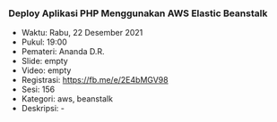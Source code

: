 
### Deploy Aplikasi PHP Menggunakan AWS Elastic Beanstalk

- Waktu: Rabu, 22 Desember 2021
- Pukul: 19:00
- Pemateri: Ananda D.R.
- Slide: empty
- Video: empty
- Registrasi: https://fb.me/e/2E4bMGV98
- Sesi: 156
- Kategori: aws, beanstalk
- Deskripsi: -
